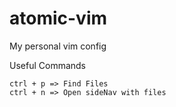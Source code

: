 # atomic-vim
My personal vim config

Useful Commands

	ctrl + p => Find Files
	ctrl + n => Open sideNav with files
